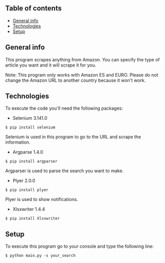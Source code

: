## Table of contents
* [General info](#general-info)
* [Technologies](#technologies)
* [Setup](#setup)

## General info

This program scrapes anything from Amazon. You can specify the type of article you want and it will scrape it for you.

Note: This program only works with Amazon ES and EURO. Please do not change the Amazon URL to another country because it won't work.

## Technologies

To execute the code you'll need the following packages:

- Selenium 3.141.0

```
$ pip install selenium
```
Selenium is used in this program to go to the URL and scrape the information.

- Argparse 1.4.0

```
$ pip install argparser
```
Argparser is used to parse the search you want to make.

- Plyer 2.0.0

```
$ pip install plyer
```
Plyer is used to show notifications.

- Xlsxwriter 1.4.4

```
$ pip install Xlsxwriter
```

## Setup

To execute this program go to your console and type the following line:
```
$ python main.py -s your_search
```

